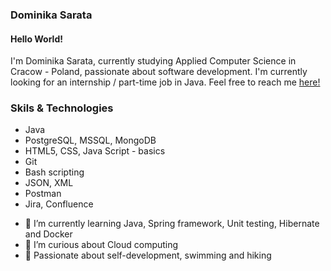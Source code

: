 ### Dominika Sarata

#### Hello World! 

I'm Dominika Sarata, currently studying Applied Computer Science in Cracow - Poland, passionate about software development.
I'm currently looking for an internship / part-time job in Java. Feel free to reach me [here!](https://www.linkedin.com/in/dominika-sarata/)


### Skils & Technologies
* Java
* PostgreSQL, MSSQL, MongoDB
* HTML5, CSS, Java Script - basics
* Git
* Bash scripting
* JSON, XML
* Postman
* Jira, Confluence

- 🌱 I’m currently learning Java, Spring framework, Unit testing, Hibernate and Docker
- 🌱 I’m curious about Cloud computing 
- 🌱 Passionate about self-development, swimming and hiking 

